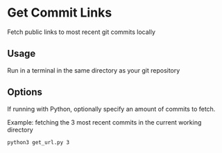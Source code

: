 # Get Commit Links

Fetch public links to most recent git commits locally

## Usage

Run in a terminal in the same directory as your git repository

## Options

If running with Python, optionally specify an amount of commits to fetch.

Example: fetching the 3 most recent commits in the current working directory

```bash
python3 get_url.py 3
```
